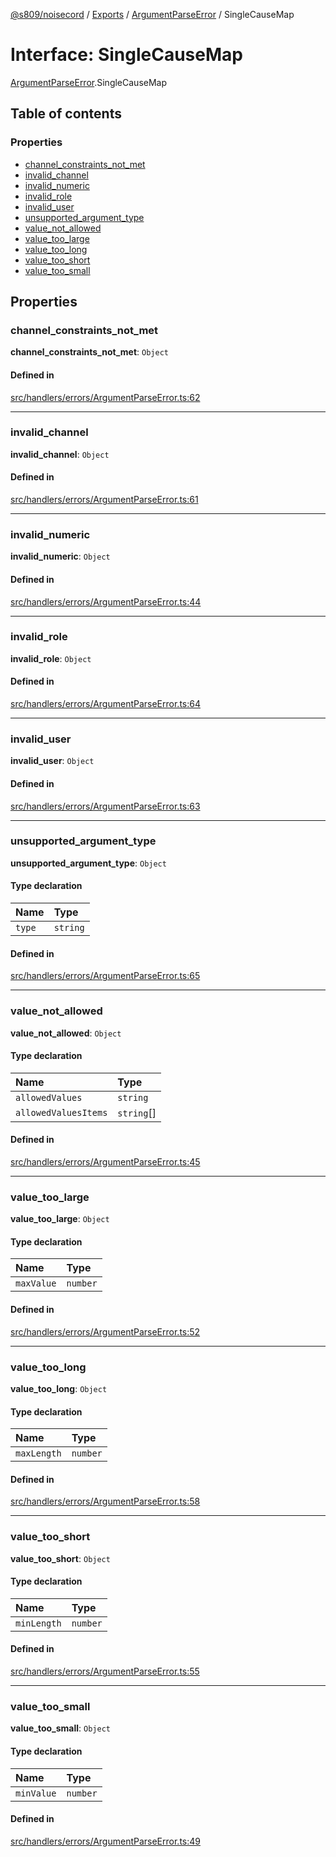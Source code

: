 [@s809/noisecord](../README.md) / [Exports](../modules.md) / [ArgumentParseError](../modules/ArgumentParseError.md) / SingleCauseMap

# Interface: SingleCauseMap

[ArgumentParseError](../modules/ArgumentParseError.md).SingleCauseMap

## Table of contents

### Properties

- [channel\_constraints\_not\_met](ArgumentParseError.SingleCauseMap.md#channel_constraints_not_met)
- [invalid\_channel](ArgumentParseError.SingleCauseMap.md#invalid_channel)
- [invalid\_numeric](ArgumentParseError.SingleCauseMap.md#invalid_numeric)
- [invalid\_role](ArgumentParseError.SingleCauseMap.md#invalid_role)
- [invalid\_user](ArgumentParseError.SingleCauseMap.md#invalid_user)
- [unsupported\_argument\_type](ArgumentParseError.SingleCauseMap.md#unsupported_argument_type)
- [value\_not\_allowed](ArgumentParseError.SingleCauseMap.md#value_not_allowed)
- [value\_too\_large](ArgumentParseError.SingleCauseMap.md#value_too_large)
- [value\_too\_long](ArgumentParseError.SingleCauseMap.md#value_too_long)
- [value\_too\_short](ArgumentParseError.SingleCauseMap.md#value_too_short)
- [value\_too\_small](ArgumentParseError.SingleCauseMap.md#value_too_small)

## Properties

### channel\_constraints\_not\_met

 **channel\_constraints\_not\_met**: `Object`

#### Defined in

[src/handlers/errors/ArgumentParseError.ts:62](https://github.com/s809/noisecord/blob/d5882c2/src/handlers/errors/ArgumentParseError.ts#L62)

___

### invalid\_channel

 **invalid\_channel**: `Object`

#### Defined in

[src/handlers/errors/ArgumentParseError.ts:61](https://github.com/s809/noisecord/blob/d5882c2/src/handlers/errors/ArgumentParseError.ts#L61)

___

### invalid\_numeric

 **invalid\_numeric**: `Object`

#### Defined in

[src/handlers/errors/ArgumentParseError.ts:44](https://github.com/s809/noisecord/blob/d5882c2/src/handlers/errors/ArgumentParseError.ts#L44)

___

### invalid\_role

 **invalid\_role**: `Object`

#### Defined in

[src/handlers/errors/ArgumentParseError.ts:64](https://github.com/s809/noisecord/blob/d5882c2/src/handlers/errors/ArgumentParseError.ts#L64)

___

### invalid\_user

 **invalid\_user**: `Object`

#### Defined in

[src/handlers/errors/ArgumentParseError.ts:63](https://github.com/s809/noisecord/blob/d5882c2/src/handlers/errors/ArgumentParseError.ts#L63)

___

### unsupported\_argument\_type

 **unsupported\_argument\_type**: `Object`

#### Type declaration

| Name | Type |
| :------ | :------ |
| `type` | `string` |

#### Defined in

[src/handlers/errors/ArgumentParseError.ts:65](https://github.com/s809/noisecord/blob/d5882c2/src/handlers/errors/ArgumentParseError.ts#L65)

___

### value\_not\_allowed

 **value\_not\_allowed**: `Object`

#### Type declaration

| Name | Type |
| :------ | :------ |
| `allowedValues` | `string` |
| `allowedValuesItems` | `string`[] |

#### Defined in

[src/handlers/errors/ArgumentParseError.ts:45](https://github.com/s809/noisecord/blob/d5882c2/src/handlers/errors/ArgumentParseError.ts#L45)

___

### value\_too\_large

 **value\_too\_large**: `Object`

#### Type declaration

| Name | Type |
| :------ | :------ |
| `maxValue` | `number` |

#### Defined in

[src/handlers/errors/ArgumentParseError.ts:52](https://github.com/s809/noisecord/blob/d5882c2/src/handlers/errors/ArgumentParseError.ts#L52)

___

### value\_too\_long

 **value\_too\_long**: `Object`

#### Type declaration

| Name | Type |
| :------ | :------ |
| `maxLength` | `number` |

#### Defined in

[src/handlers/errors/ArgumentParseError.ts:58](https://github.com/s809/noisecord/blob/d5882c2/src/handlers/errors/ArgumentParseError.ts#L58)

___

### value\_too\_short

 **value\_too\_short**: `Object`

#### Type declaration

| Name | Type |
| :------ | :------ |
| `minLength` | `number` |

#### Defined in

[src/handlers/errors/ArgumentParseError.ts:55](https://github.com/s809/noisecord/blob/d5882c2/src/handlers/errors/ArgumentParseError.ts#L55)

___

### value\_too\_small

 **value\_too\_small**: `Object`

#### Type declaration

| Name | Type |
| :------ | :------ |
| `minValue` | `number` |

#### Defined in

[src/handlers/errors/ArgumentParseError.ts:49](https://github.com/s809/noisecord/blob/d5882c2/src/handlers/errors/ArgumentParseError.ts#L49)
